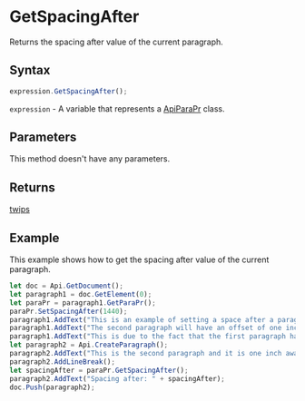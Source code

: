 # GetSpacingAfter

Returns the spacing after value of the current paragraph.

## Syntax

```javascript
expression.GetSpacingAfter();
```

`expression` - A variable that represents a [ApiParaPr](../ApiParaPr.md) class.

## Parameters

This method doesn't have any parameters.

## Returns

[twips](../../Enumeration/twips.md)

## Example

This example shows how to get the spacing after value of the current paragraph.

```javascript editor-
let doc = Api.GetDocument();
let paragraph1 = doc.GetElement(0);
let paraPr = paragraph1.GetParaPr();
paraPr.SetSpacingAfter(1440);
paragraph1.AddText("This is an example of setting a space after a paragraph. ");
paragraph1.AddText("The second paragraph will have an offset of one inch from the top. ");
paragraph1.AddText("This is due to the fact that the first paragraph has this offset enabled.");
let paragraph2 = Api.CreateParagraph();
paragraph2.AddText("This is the second paragraph and it is one inch away from the first paragraph.");
paragraph2.AddLineBreak();
let spacingAfter = paraPr.GetSpacingAfter();
paragraph2.AddText("Spacing after: " + spacingAfter);
doc.Push(paragraph2);
```
